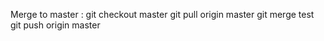 Merge to master : 
    git checkout master
    git pull origin master
    git merge test
    git push origin master


